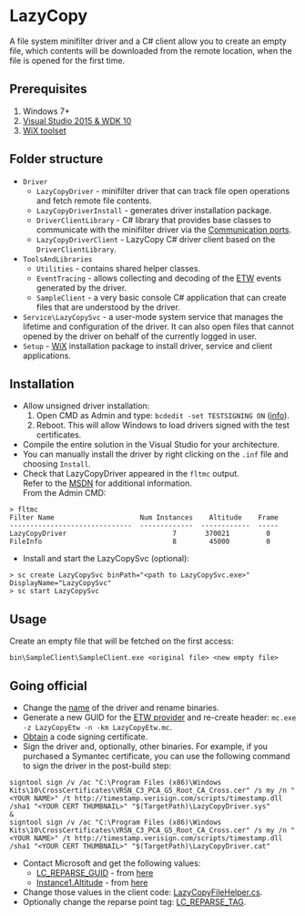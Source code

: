 LazyCopy
=============

A file system minifilter driver and a C# client allow you to create an empty file, which contents will be downloaded from the remote location, when the file is opened for the first time.

Prerequisites
-------

1. Windows 7+
2. [Visual Studio 2015 & WDK 10](https://msdn.microsoft.com/en-us/windows/hardware/dn913721.aspx)
3. [WiX toolset](https://wix.codeplex.com/releases/view/610859)

Folder structure
-------

- `Driver`
  - `LazyCopyDriver` - minifilter driver that can track file open operations and fetch remote file contents.
  - `LazyCopyDriverInstall` - generates driver installation package.
  - `DriverClientLibrary` - C# library that provides base classes to communicate with the minifilter driver via the [Communication ports](https://msdn.microsoft.com/en-us/library/windows/hardware/ff541931(v=vs.85).aspx).
  - `LazyCopyDriverClient` - LazyCopy C# driver client based on the `DriverClientLibrary`.
- `ToolsAndLibraries`
  - `Utilities` - contains shared helper classes.
  - `EventTracing` - allows collecting and decoding of the [ETW](https://msdn.microsoft.com/en-us/library/windows/desktop/bb968803(v=vs.85).aspx) events generated by the driver.
  - `SampleClient` - a very basic console C# application that can create files that are understood by the driver.
- `Service\LazyCopySvc` - a user-mode system service that manages the lifetime and configuration of the driver. It can also open files that cannot opened by the driver on behalf of the currently logged in user.
- `Setup` - [WiX](http://wixtoolset.org/) installation package to install driver, service and client applications.

Installation
-------

* Allow unsigned driver installation:
   1. Open CMD as Admin and type: `bcdedit -set TESTSIGNING ON` ([info](https://msdn.microsoft.com/en-us/library/windows/hardware/ff553484(v=vs.85).aspx)).
   2. Reboot. This will allow Windows to load drivers signed with the test certificates.
* Compile the entire solution in the Visual Studio for your architecture.
* You can manually install the driver by right clicking on the `.inf` file and choosing `Install`.
* Check that LazyCopyDriver appeared in the `fltmc` output.<br/>Refer to the [MSDN](https://msdn.microsoft.com/en-us/library/windows/hardware/ff548166(v=vs.85).aspx) for additional information.<br/> From the Admin CMD:
```
> fltmc
Filter Name                     Num Instances    Altitude    Frame
------------------------------  -------------  ------------  -----
LazyCopyDriver                          7       370021         0
FileInfo                                8        45000         0
```
* Install and start the LazyCopySvc (optional):
```
> sc create LazyCopySvc binPath="<path to LazyCopySvc.exe>" DisplayName="LazyCopySvc"
> sc start LazyCopySvc
```

Usage
-------

Create an empty file that will be fetched on the first access:
```
bin\SampleClient\SampleClient.exe <original file> <new empty file>
```

Going official
-------

* Change the [name](Driver/LazyCopyDriver/LazyCopyDriver.inf) of the driver and rename binaries.
* Generate a new GUID for the [ETW provider](Driver/LazyCopyDriver/LazyCopyEtw.mc) and re-create header: `mc.exe -z LazyCopyEtw -n -km LazyCopyEtw.mc`.
* [Obtain](https://msdn.microsoft.com/en-us/library/windows/hardware/hh801887.aspx) a code signing certificate.
* Sign the driver and, optionally, other binaries.
   For example, if you purchased a Symantec certificate, you can use the following command to sign the driver in the post-build step:
```
signtool sign /v /ac "C:\Program Files (x86)\Windows Kits\10\CrossCertificates\VRSN_C3_PCA_G5_Root_CA_Cross.cer" /s my /n "<YOUR NAME>" /t http://timestamp.verisign.com/scripts/timestamp.dll /sha1 "<YOUR CERT THUMBNAIL>" "$(TargetPath)\LazyCopyDriver.sys"
&
signtool sign /v /ac "C:\Program Files (x86)\Windows Kits\10\CrossCertificates\VRSN_C3_PCA_G5_Root_CA_Cross.cer" /s my /n "<YOUR NAME>" /t http://timestamp.verisign.com/scripts/timestamp.dll /sha1 "<YOUR CERT THUMBNAIL>" "$(TargetPath)\LazyCopyDriver.cat"
```
* Contact Microsoft and get the following values:
  - [LC_REPARSE_GUID](Driver/LazyCopyDriver/LazyCopyDriver.c) - from [here](https://msdn.microsoft.com/en-us/library/windows/hardware/dn641624(v=vs.85).aspx)
  - [Instance1.Altitude](Driver/LazyCopyDriver/LazyCopyDriver.inf) - from [here](https://msdn.microsoft.com/en-us/library/windows/hardware/dn508284(v=vs.85).aspx)
* Change those values in the client code: [LazyCopyFileHelper.cs](Driver/LazyCopyDriverClient/LazyCopyFileHelper.cs).
* Optionally change the reparse point tag: [LC_REPARSE_TAG](Driver/LazyCopyDriver/Globals.h).
